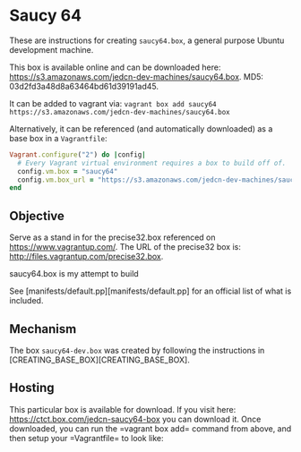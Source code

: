 # Saucy 64

These are instructions for creating `saucy64.box`, a general purpose
Ubuntu development machine.

This box is available online and can be downloaded here:
https://s3.amazonaws.com/jedcn-dev-machines/saucy64.box. MD5:
03d2fd3a48d8a63464bd61d39191ad45.

It can be added to vagrant via: `vagrant box add saucy64
https://s3.amazonaws.com/jedcn-dev-machines/saucy64.box`

Alternatively, it can be referenced (and automatically downloaded) as
a base box in a `Vagrantfile`:

```ruby
Vagrant.configure("2") do |config|
  # Every Vagrant virtual environment requires a box to build off of.
  config.vm.box = "saucy64"
  config.vm.box_url = "https://s3.amazonaws.com/jedcn-dev-machines/saucy64.box"
end
```

## Objective

Serve as a stand in for the precise32.box referenced on
https://www.vagrantup.com/. The URL of the precise32 box is:
http://files.vagrantup.com/precise32.box.

saucy64.box is my attempt to build

See [manifests/default.pp][manifests/default.pp] for an official list
of what is included.

## Mechanism

The box `saucy64-dev.box` was created by following the instructions in
[CREATING_BASE_BOX][CREATING_BASE_BOX].


## Hosting

   This particular box is available for download. If you visit here:
   https://ctct.box.com/jedcn-saucy64-box you can download it. Once
   downloaded, you can run the =vagrant box add= command from above,
   and then setup your =Vagrantfile= to look like:
